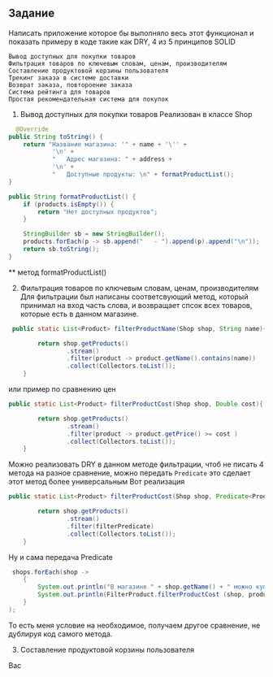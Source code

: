 ## Задание

Написать приложение которое бы выполняло весь этот функционал и 
показать примеру в коде такие как DRY, 4 из 5 принципов SOLID


    Вывод доступных для покупки товаров
    Фильтрация товаров по ключевым словам, ценам, производителям
    Составление продуктовой корзины пользователя
    Трекинг заказа в системе доставки
    Возврат заказа, повтороение заказа
    Система рейтинга для товаров
    Простая рекомендательная система для покупок


1) Вывод доступных для покупки товаров
Реализован в классе Shop


```java
  @Override
public String toString() {
    return "Название магазина: '" + name + '\'' +
            '\n' +
            "   Адрес магазина: " + address +
            '\n' +
            "   Доступные продукты: \n" + formatProductList();
}

public String formatProductList() {
    if (products.isEmpty()) {
        return "Нет доступных продуктов";
    }

    StringBuilder sb = new StringBuilder();
    products.forEach(p -> sb.append("   - ").append(p).append("\n"));
    return sb.toString();
}
```
** метод formatProductList()

2) Фильтрация товаров по ключевым словам, ценам, производителям
Для фильтрации был написаны соответсвующий метод, который принимал на вход часть слова,
и возвращает спсок всех товаров, которые есть в данном магазине.

```java
 public static List<Product> filterProductName(Shop shop, String name){

        return shop.getProducts()
                .stream()
                .filter(product -> product.getName().contains(name))
                .collect(Collectors.toList());
    }
```
или пример по сравнению цен
```java
public static List<Product> filterProductCost(Shop shop, Double cost){

        return shop.getProducts()
                .stream()
                .filter(product -> product.getPrice() >= cost )
                .collect(Collectors.toList());
    }

```
Можно реализовать DRY в данном методе фильтрации, чтоб не писать 4 метода на разное сравнение,
можно передать `Predicate` это сделает этот метод более универсальным
Вот реализация
```java
public static List<Product> filterProductCost(Shop shop, Predicate<Product> filterPredicate){

        return shop.getProducts()
                .stream()
                .filter(filterPredicate)
                .collect(Collectors.toList());
    }
```
Ну и сама передача Predicate
```java
 shops.forEach(shop ->
    {
        System.out.println("В магазине " + shop.getName() + " можно купить сл товар");
        System.out.println(FilterProduct.filterProductCost (shop, product -> product.getPrice() > 90.0));
    }
);
```
То есть меня условие на необходимое, получаем другое сравнение, не дублируя код самого метода.

3) Составление продуктовой корзины пользователя

Bac